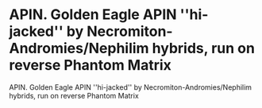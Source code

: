 # APIN. Golden Eagle APIN  ''hi-jacked'' by Necromiton-Andromies/Nephilim hybrids, run on reverse Phantom Matrix

APIN. Golden Eagle APIN  ''hi-jacked'' by Necromiton-Andromies/Nephilim hybrids, run on reverse Phantom Matrix